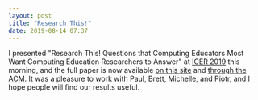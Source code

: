 ```yaml
---
layout: post
title: "Research This!"
date: 2019-08-14 07:37
---
```


I presented "Research This! Questions that Computing Educators Most Want Computing Education Researchers to Answer"
at [ICER 2019](https://icer.acm.org/) this morning,
and the full paper is now available [on this site]({{site.github.url}}/files/2019/08/research-this.pdf)
and [through the ACM](https://dl.acm.org/citation.cfm?id=3339402).
It was a pleasure to work with Paul, Brett, Michelle, and Piotr,
and I hope people will find our results useful.
